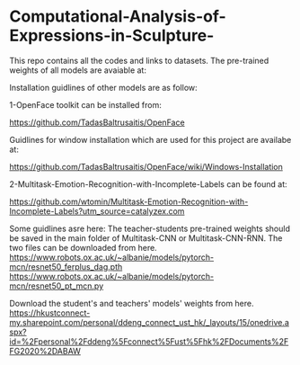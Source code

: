 # Computational-Analysis-of-Expressions-in-Sculpture-
This repo contains all the codes and links to datasets.
The pre-trained weights of all models are avaiable at:



Installation guidlines of other models are as follow:

1-OpenFace toolkit can be installed from:

https://github.com/TadasBaltrusaitis/OpenFace

 Guidlines for window installation which are used for this project are availabe at:
 
https://github.com/TadasBaltrusaitis/OpenFace/wiki/Windows-Installation

2-Multitask-Emotion-Recognition-with-Incomplete-Labels can be found at:

https://github.com/wtomin/Multitask-Emotion-Recognition-with-Incomplete-Labels?utm_source=catalyzex.com

Some guidlines asre here:
The teacher-students pre-trained weights should be saved in the main folder of Multitask-CNN or Multitask-CNN-RNN.
The two files can be downloaded from here.
https://www.robots.ox.ac.uk/~albanie/models/pytorch-mcn/resnet50_ferplus_dag.pth
https://www.robots.ox.ac.uk/~albanie/models/pytorch-mcn/resnet50_pt_mcn.py

Download the student's and teachers' models' weights from here.
https://hkustconnect-my.sharepoint.com/personal/ddeng_connect_ust_hk/_layouts/15/onedrive.aspx?id=%2Fpersonal%2Fddeng%5Fconnect%5Fust%5Fhk%2FDocuments%2FFG2020%2DABAW
